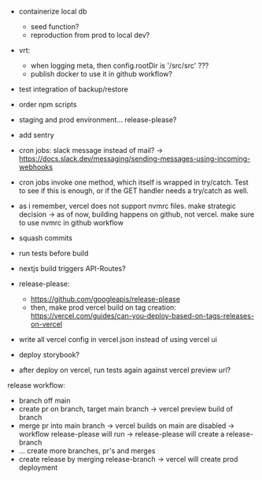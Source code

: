 - containerize local db
  - seed function?
  - reproduction from prod to local dev?
- vrt:
  - when logging meta, then config.rootDir is '/src/src' ???
  - publish docker to use it in github workflow?
- test integration of backup/restore
- order npm scripts
- staging and prod environment... release-please?
- add sentry
- cron jobs: slack message instead of mail?
  -> https://docs.slack.dev/messaging/sending-messages-using-incoming-webhooks

- cron jobs invoke one method, which itself is wrapped in try/catch. Test to see if this is enough, or if the GET handler needs a try/catch as well.
- as i remember, vercel does not support nvmrc files. make strategic decision -> as of now, building happens on github, not vercel. make sure to use nvmrc in github workflow
- squash commits
- run tests before build
- nextjs build triggers API-Routes?

- release-please:
  - https://github.com/googleapis/release-please
  - then, make prod vercel build on tag creation: https://vercel.com/guides/can-you-deploy-based-on-tags-releases-on-vercel

- write all vercel config in vercel.json instead of using vercel ui
- deploy storybook?
- after deploy on vercel, run tests again against vercel preview url?


release workflow:
- branch off main
- create pr on branch, target main branch -> vercel preview build of branch
- merge pr into main branch
  -> vercel builds on main are disabled
  -> workflow release-please will run
  -> release-please will create a release-branch
- ... create more branches, pr's and merges
- create release by merging release-branch
  -> vercel will create prod deployment